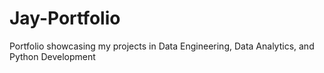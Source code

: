 # Jay-Portfolio
Portfolio showcasing my projects in Data Engineering, Data Analytics, and Python Development
